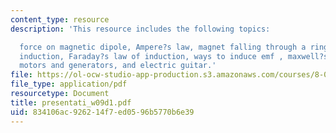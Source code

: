```yaml
---
content_type: resource
description: 'This resource includes the following topics:

  force on magnetic dipole, Ampere?s law, magnet falling through a ring, jumping ring,
  induction, Faraday?s law of induction, ways to induce emf , maxwell?s equations,
  motors and generators, and electric guitar.'
file: https://ol-ocw-studio-app-production.s3.amazonaws.com/courses/8-02t-electricity-and-magnetism-spring-2005/834106ac926214f7ed0596b5770b6e39_presentati_w09d1.pdf
file_type: application/pdf
resourcetype: Document
title: presentati_w09d1.pdf
uid: 834106ac-9262-14f7-ed05-96b5770b6e39
---
```

